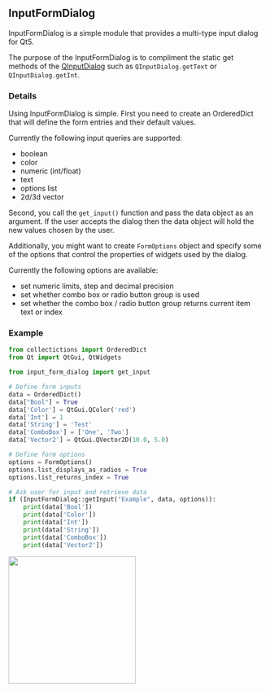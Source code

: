 ## InputFormDialog
InputFormDialog is a simple module that provides a multi-type input dialog for Qt5.

The purpose of the InputFormDialog is to compliment the static get methods of the [QInputDialog](https://doc-snapshots.qt.io/qtforpython/PySide2/QtWidgets/QInputDialog.html) such as `QInputDialog.getText` or `QInputDialog.getInt`.

### Details
Using InputFormDialog is simple. First you need to create an OrderedDict that will define the form entries and their default values.

Currently the following input queries are supported:
- boolean
- color
- numeric (int/float)
- text
- options list
- 2d/3d vector

Second, you call the `get_input()` function and pass the data object as an argument. If the user accepts the dialog then the data object will hold the new values chosen by the user.

Additionally, you might want to create `FormOptions` object and specify some of the options that control the properties of widgets used by the dialog.

Currently the following options are available:
- set numeric limits, step and decimal precision
- set whether combo box or radio button group is used
- set whether the combo box / radio button group returns current item text or index

### Example
```python
from collectictions import OrderedDict
from Qt import QtGui, QtWidgets

from input_form_dialog import get_input

# Define form inputs
data = OrderedDict()
data["Bool"] = True
data['Color'] = QtGui.QColor('red')
data['Int'] = 1
data['String'] = 'Test'
data['ComboBox'] = ['One', 'Two']
data['Vector2'] = QtGui.QVector2D(10.0, 5.0)

# Define form options
options = FormOptions()
options.list_displays_as_radios = True
options.list_returns_index = True

# Ask user for input and retrieve data
if (InputFormDialog::getInput("Example", data, options)):
    print(data['Bool'])
    print(data['Color'])
    print(data['Int'])
    print(data['String'])
    print(data['ComboBox'])
    print(data['Vector2'])
```
<img src="https://www.dropbox.com/s/tvl6itcmzxb7hlb/input-form-dialog.jpg?raw=1" width="250" height="250"/>
